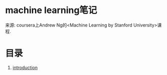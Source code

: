 # machine learning笔记
来源: coursera上Andrew Ng的\<Machine Learning by Stanford University\>课程.

# 目录
1. [introduction](1.introduction/README.md)
